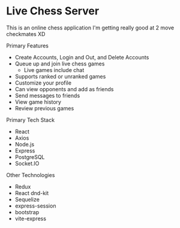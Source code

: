 # Live Chess Server

This is an online chess application
I'm getting really good at 2 move checkmates XD

Primary Features
- Create Accounts, Login and Out, and Delete Accounts
- Queue up and join live chess games
  - Live games include chat
- Supports ranked or unranked games
- Customize your profile
- Can view opponents and add as friends
- Send messages to friends
- View game history
- Review previous games

Primary Tech Stack
- React
- Axios
- Node.js
- Express
- PostgreSQL
- Socket.IO

Other Technologies
- Redux
- React dnd-kit
- Sequelize
- express-session
- bootstrap
- vite-express
  
